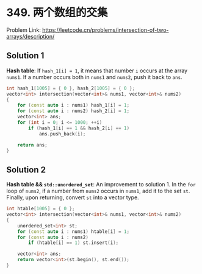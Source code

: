 # 349. 两个数组的交集
Problem Link: https://leetcode.cn/problems/intersection-of-two-arrays/description/

## Solution 1
**Hash table**: If `hash_1[i] = 1`, it means that number `i` occurs at the array `nums1`. If a number occurs both in `nums1` and `nums2`, push it back to `ans`.

```cpp
int hash_1[1005] = { 0 }, hash_2[1005] = { 0 };
vector<int> intersection(vector<int>& nums1, vector<int>& nums2)
{
    for (const auto i : nums1) hash_1[i] = 1;
    for (const auto i : nums2) hash_2[i] = 1;
    vector<int> ans;
    for (int i = 0; i <= 1000; ++i)
        if (hash_1[i] == 1 && hash_2[i] == 1)
            ans.push_back(i);

    return ans;
}
```

## Solution 2
**Hash table && `std::unordered_set`**: An improvement to solution 1. In the `for` loop of `nums2`, if a number from `nums2` occurs in `nums1`, add it to the set `st`. Finally, upon returning, convert `st` into a vector type.

```cpp
int htable[1005] = { 0 };
vector<int> intersection(vector<int>& nums1, vector<int>& nums2)
{
    unordered_set<int> st;
    for (const auto i : nums1) htable[i] = 1;
    for (const auto i : nums2)
        if (htable[i] == 1) st.insert(i);

    vector<int> ans;
    return vector<int>(st.begin(), st.end());
}
```
